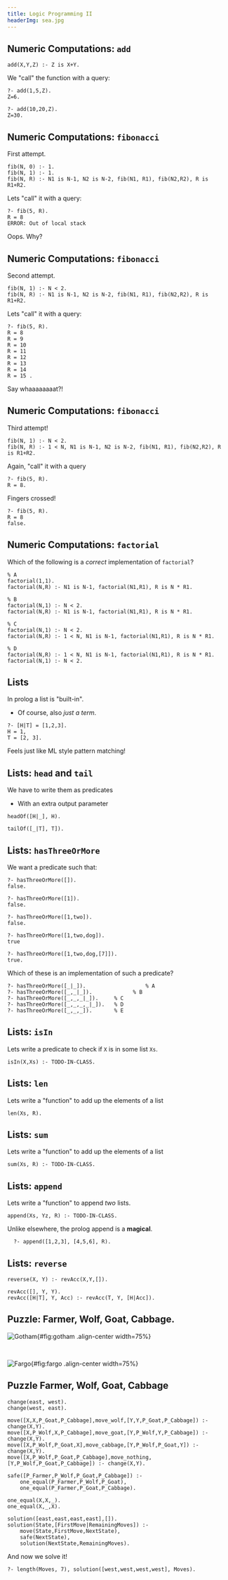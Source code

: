 ```yaml
---
title: Logic Programming II
headerImg: sea.jpg
---
```


## Numeric Computations: `add`

~~~~~{.prolog}
add(X,Y,Z) :- Z is X+Y.
~~~~~

We "call" the function with a query:

~~~~~{.prolog}
?- add(1,5,Z).
Z=6.

?- add(10,20,Z).
Z=30.
~~~~~

## Numeric Computations: `fibonacci`

First attempt.

~~~~~{.prolog}
fib(N, 0) :- 1.
fib(N, 1) :- 1.
fib(N, R) :- N1 is N-1, N2 is N-2, fib(N1, R1), fib(N2,R2), R is R1+R2.
~~~~~

Lets "call" it with a query:

~~~~~{.prolog}
?- fib(5, R).
R = 8
ERROR: Out of local stack
~~~~~

Oops. Why?

## Numeric Computations: `fibonacci`

Second attempt.

~~~~~{.prolog}
fib(N, 1) :- N < 2.
fib(N, R) :- N1 is N-1, N2 is N-2, fib(N1, R1), fib(N2,R2), R is R1+R2.
~~~~~

Lets "call" it with a query:

~~~~~{.prolog}
?- fib(5, R).
R = 8
R = 9
R = 10
R = 11
R = 12
R = 13
R = 14
R = 15 .
~~~~~

Say whaaaaaaaat?!


## Numeric Computations: `fibonacci`

Third attempt!

~~~~~{.prolog}
fib(N, 1) :- N < 2.
fib(N, R) :- 1 < N, N1 is N-1, N2 is N-2, fib(N1, R1), fib(N2,R2), R is R1+R2.
~~~~~

Again, "call" it with a query

~~~~~{.prolog}
?- fib(5, R).
R = 8.
~~~~~

Fingers crossed!

~~~~~{.prolog}
?- fib(5, R).
R = 8
false.
~~~~~

## Numeric Computations: `factorial`

Which of the following is a _correct_ implementation of `factorial`?

~~~~~{.prolog}
% A
factorial(1,1).
factorial(N,R) :- N1 is N-1, factorial(N1,R1), R is N * R1.

% B
factorial(N,1) :- N < 2.
factorial(N,R) :- N1 is N-1, factorial(N1,R1), R is N * R1.

% C
factorial(N,1) :- N < 2.
factorial(N,R) :- 1 < N, N1 is N-1, factorial(N1,R1), R is N * R1.

% D
factorial(N,R) :- 1 < N, N1 is N-1, factorial(N1,R1), R is N * R1.
factorial(N,1) :- N < 2.
~~~~~


## Lists

In prolog a list is "built-in".

- Of course, also _just a term_.

~~~~~{.prolog}
?- [H|T] = [1,2,3].
H = 1,
T = [2, 3].
~~~~~

Feels just like ML style pattern matching!

## Lists: `head` and `tail`

We have to write them as predicates

- With an extra output parameter

~~~~~{.prolog}
headOf([H|_], H).

tailOf([_|T], T]).
~~~~~


## Lists: `hasThreeOrMore`

We want a predicate such that:

~~~~~{.prolog}
?- hasThreeOrMore([]).
false.

?- hasThreeOrMore([1]).
false.

?- hasThreeOrMore([1,two]).
false.

?- hasThreeOrMore([1,two,dog]).
true

?- hasThreeOrMore([1,two,dog,[7]]).
true.
~~~~~


Which of these is an implementation of such a predicate?

~~~~~{.prolog}
?- hasThreeOrMore([_|_]).					% A
?- hasThreeOrMore([_,_|_]).				% B
?- hasThreeOrMore([_,_,_|_]).     % C
?- hasThreeOrMore([_,_,_,_|_]).   % D
?- hasThreeOrMore([_,_,_]).       % E
~~~~~~

## Lists: `isIn`

Lets write a predicate to check if `X` is in some list `Xs`.

~~~~~{.prolog}
isIn(X,Xs) :- TODO-IN-CLASS.
~~~~~

## Lists: `len`

Lets write a "function" to add up the elements of a list

~~~~~{.prolog}
len(Xs, R).
~~~~~

## Lists: `sum`

Lets write a "function" to add up the elements of a list

~~~~~{.prolog}
sum(Xs, R) :- TODO-IN-CLASS.
~~~~~

## Lists: `append`

Lets write a "function" to append *two* lists.

~~~~~{.prolog}
append(Xs, Yz, R) :- TODO-IN-CLASS.
~~~~~

Unlike elsewhere, the prolog append is a **magical**.

~~~~~{.prolog}
  ?- append([1,2,3], [4,5,6], R).
~~~~~

## Lists: `reverse`

~~~~~{.prolog}
reverse(X, Y) :- revAcc(X,Y,[]).

revAcc([], Y, Y).
revAcc([H|T], Y, Acc) :- revAcc(T, Y, [H|Acc]).
~~~~~


## Puzzle: Farmer, Wolf, Goat, Cabbage.

![Gotham](/static/img/gotham.jpg){#fig:gotham .align-center width=75%}

<br>

![Fargo](/static/img/fargo.jpg){#fig:fargo .align-center width=75%}


## Puzzle Farmer, Wolf, Goat, Cabbage

~~~~~{.prolog}
change(east, west).
change(west, east).
~~~~~


~~~~~{.prolog}
move([X,X,P_Goat,P_Cabbage],move_wolf,[Y,Y,P_Goat,P_Cabbage]) :- change(X,Y).
move([X,P_Wolf,X,P_Cabbage],move_goat,[Y,P_Wolf,Y,P_Cabbage]) :- change(X,Y).
move([X,P_Wolf,P_Goat,X],move_cabbage,[Y,P_Wolf,P_Goat,Y]) :- change(X,Y).
move([X,P_Wolf,P_Goat,P_Cabbage],move_nothing,[Y,P_Wolf,P_Goat,P_Cabbage]) :- change(X,Y).
~~~~~


~~~~~{.prolog}
safe([P_Farmer,P_Wolf,P_Goat,P_Cabbage]) :-
	one_equal(P_Farmer,P_Wolf,P_Goat),
	one_equal(P_Farmer,P_Goat,P_Cabbage).

one_equal(X,X,_).
one_equal(X,_,X).
~~~~~

~~~~~{.prolog}
solution([east,east,east,east],[]).
solution(State,[FirstMove|RemainingMoves]) :-
	move(State,FirstMove,NextState),
	safe(NextState),
	solution(NextState,RemainingMoves).
~~~~~

And now we solve it!

~~~~~{.prolog}
?- length(Moves, 7), solution([west,west,west,west], Moves).
~~~~~
